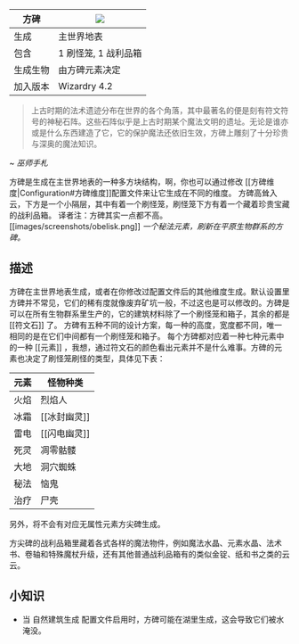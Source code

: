 | 方碑 | ![](https://github.com/Electroblob77/Wizardry/blob/1.12.2/src/main/resources/assets/ebwizardry/textures/integration/antiqueatlas/obelisk.png) |
| --- | --- |
| 生成 | 主世界地表 |
| 包含 | 1 刷怪笼, 1 战利品箱 |
| 生成生物 | 由方碑元素决定 |
| 加入版本 | Wizardry 4.2 |

> 上古时期的法术遗迹分布在世界的各个角落，其中最著名的便是刻有符文符号的神秘石阵。这些石阵似乎是上古时期某个魔法文明的遗址。无论是谁亦或是什么东西建造了它，它的保护魔法还依旧生效，方碑上雕刻了十分珍贵与深奥的魔法知识。

~ _巫师手札_

方碑是生成在主世界地表的一种多方块结构，啊，你也可以通过修改 [[方碑维度|Configuration#方碑维度]]配置文件来让它生成在不同的维度。 方碑高耸入云，下方是一个小隔层，其中有着一个刷怪笼，刷怪笼下方有着一个藏着珍贵宝藏的战利品箱。
译者注：方碑其实一点都不高。
[[images/screenshots/obelisk.png]]
_一个秘法元素，刷新在平原生物群系的方碑。_

## 描述
方碑在主世界地表生成，或者在你修改过配置文件后的其他维度生成。默认设置里方碑并不常见，它们的稀有度就像废弃矿坑一般，不过这也是可以修改的。方碑是可以在所有生物群系里生产的，它的建筑材料除了一个刷怪笼和箱子，其余的都是 [[符文石]] 了。 方碑有五种不同的设计方案，每一种的高度，宽度都不同，唯一相同的是在它们中间都有一个刷怪笼和箱子。
每个方碑都对应着一种七种元素中的一种 [[元素]] ，我想，通过符文石的颜色看出元素并不是什么难事。方碑的元素也决定了刷怪笼刷怪的类型，具体见下表：

| 元素 | 怪物种类 |
| --- | --- |
| 火焰 | 烈焰人 |
| 冰霜 | [[冰封幽灵]] |
| 雷电 | [[闪电幽灵]] |
| 死灵 | 凋零骷髅 |
| 大地 | 洞穴蜘蛛 |
| 秘法 | 恼鬼 |
| 治疗 | 尸壳 |

另外，将不会有对应无属性元素方尖碑生成。

方尖碑的战利品箱里藏着各式各样的魔法物件，例如魔法水晶、元素水晶、法术书、卷轴和特殊魔杖升级，还有其他普通战利品箱有的类似金锭、纸和书之类的云云。

## 小知识
- 当 自然建筑生成 配置文件启用时，方碑可能在湖里生成，这会导致它们被水淹没。
